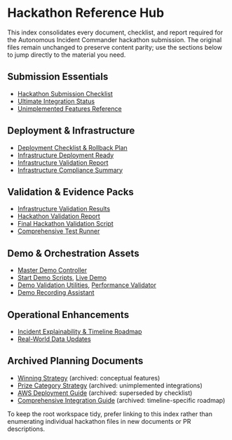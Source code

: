 # Hackathon Reference Hub

This index consolidates every document, checklist, and report required for the Autonomous Incident Commander hackathon submission. The original files remain unchanged to preserve content parity; use the sections below to jump directly to the material you need.

## Submission Essentials
- [Hackathon Submission Checklist](../../HACKATHON_SUBMISSION_CHECKLIST.md)
- [Ultimate Integration Status](../../ULTIMATE_INTEGRATION_STATUS.md)
- [Unimplemented Features Reference](UNIMPLEMENTED_FEATURES.md)

## Deployment & Infrastructure
- [Deployment Checklist & Rollback Plan](../../DEPLOYMENT_CHECKLIST_AND_ROLLBACK_PLAN.md)
- [Infrastructure Deployment Ready](../../INFRASTRUCTURE_DEPLOYMENT_READY.md)
- [Infrastructure Validation Report](../../infrastructure_validation_report.md)
- [Infrastructure Compliance Summary](../../infrastructure_compliance_summary.md)

## Validation & Evidence Packs
- [Infrastructure Validation Results](../../infrastructure_validation_results.json)
- [Hackathon Validation Report](../../hackathon_validation_report.json)
- [Final Hackathon Validation Script](../../final_hackathon_validation.py)
- [Comprehensive Test Runner](../../run_comprehensive_tests.py)

## Demo & Orchestration Assets
- [Master Demo Controller](../../master_demo_controller.py)
- [Start Demo Scripts](../../start_demo.py), [Live Demo](../../start_live_demo.py)
- [Demo Validation Utilities](../../demo_validation.py), [Performance Validator](../../validate_demo_performance.py)
- [Demo Recording Assistant](../../record_demo_video.py)

## Operational Enhancements
- [Incident Explainability & Timeline Roadmap](future_enhancements.md)
- [Real-World Data Updates](../../REAL_WORLD_DATA_UPDATES.md)

## Archived Planning Documents
- [Winning Strategy](archive/planning/WINNING_STRATEGY.md) (archived: conceptual features)
- [Prize Category Strategy](archive/planning/PRIZE_CATEGORY_STRATEGY.md) (archived: unimplemented integrations)
- [AWS Deployment Guide](archive/deployment/AWS_HACKATHON_DEPLOYMENT_GUIDE.md) (archived: superseded by checklist)
- [Comprehensive Integration Guide](archive/integration/COMPREHENSIVE_INTEGRATION_GUIDE.md) (archived: timeline-specific roadmap)

To keep the root workspace tidy, prefer linking to this index rather than enumerating individual hackathon files in new documents or PR descriptions.

